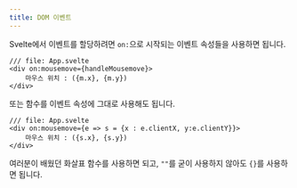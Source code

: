 ```yaml
---
title: DOM 이벤트
---
```


Svelte에서 이벤트를 할당하려면 `on:`으로 시작되는 이벤트 속성들을 사용하면 됩니다.



```svelte
/// file: App.svelte
<div on:mousemove={handleMousemove}>
	마우스 위치 : ({m.x}, {m.y})
</div>
```



또는 함수를 이벤트 속성에 그대로 사용해도 됩니다.



```svelte
/// file: App.svelte
<div on:mousemove={e => s = {x : e.clientX, y:e.clientY}}>
	마우스 위치 : ({s.x}, {s.y})
</div>
```



여러분이 배웠던 화살표 함수를 사용하면 되고, `""`를 굳이 사용하지 않아도 `{}`를 사용하면 됩니다.
